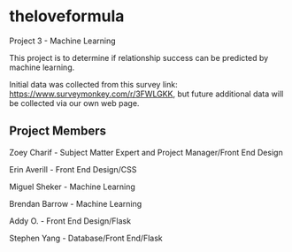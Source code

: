# theloveformula
Project 3 - Machine Learning 

This project is to determine if relationship success can be predicted by machine learning. 

Initial data was collected from this survey link: https://www.surveymonkey.com/r/3FWLGKK, but
future additional data will be collected via our own web page.

## Project Members

Zoey Charif - Subject Matter Expert and Project Manager/Front End Design

Erin Averill - Front End Design/CSS

Miguel Sheker - Machine Learning

Brendan Barrow - Machine Learning

Addy O. - Front End Design/Flask

Stephen Yang - Database/Front End/Flask






